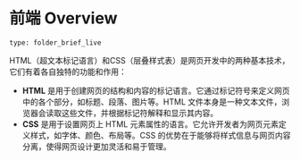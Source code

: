 # 前端 Overview
 
```ccard
type: folder_brief_live
```
 
HTML（超文本标记语言）和CSS（层叠样式表）是网页开发中的两种基本技术，它们有着各自独特的功能和作用：

- **HTML** 是用于创建网页的结构和内容的标记语言。它通过标记符号来定义网页中的各个部分，如标题、段落、图片等。HTML 文件本身是一种文本文件，浏览器会读取这些文件，并根据标记符解释和显示其内容。
- **CSS** 是用于设置网页上 HTML 元素属性的语言。它允许开发者为网页元素定义样式，如字体、颜色、布局等。CSS 的优势在于能够将样式信息与网页内容分离，使得网页设计更加灵活和易于管理。
